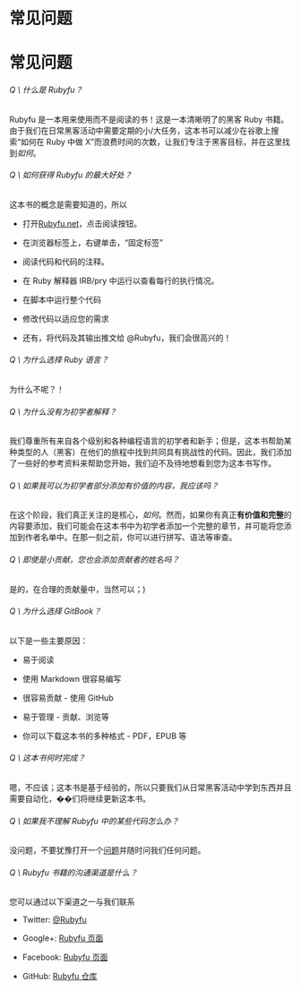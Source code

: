 # 常见问题

# 常见问题

###### Q \ 什么是 Rubyfu？

Rubyfu 是一本用来使用而不是阅读的书！这是一本清晰明了的黑客 Ruby 书籍。由于我们在日常黑客活动中需要定期的小/大任务，这本书可以减少在谷歌上搜索“如何在 Ruby 中做 X”而浪费时间的次数，让我们专注于黑客目标，并在这里找到*如何*。

###### Q \ 如何获得 Rubyfu 的最大好处？

这本书的概念是需要知道的，所以

+   打开[Rubyfu.net](http://rubyfu.net)，点击阅读按钮。

+   在浏览器标签上，右键单击，“固定标签”

+   阅读代码和代码的注释。

+   在 Ruby 解释器 IRB/pry 中运行以查看每行的执行情况。

+   在脚本中运行整个代码

+   修改代码以适应您的需求

+   还有，将代码及其输出推文给 @Rubyfu，我们会很高兴的！

###### Q \ 为什么选择 Ruby 语言？

为什么不呢？！

###### Q \ 为什么没有为初学者解释？

我们尊重所有来自各个级别和各种编程语言的初学者和新手；但是，这本书帮助某种类型的人（黑客）在他们的旅程中找到共同具有挑战性的代码。因此，我们添加了一些好的参考资料来帮助您开始，我们迫不及待地想看到您为这本书写作。

###### Q \ 如果我可以为初学者部分添加有价值的内容，我应该吗？

在这个阶段，我们真正关注的是核心，*如何*。然而，如果你有真正**有价值和完整**的内容要添加，我们可能会在这本书中为初学者添加一个完整的章节，并可能将您添加到作者名单中。在那一刻之前，你可以进行拼写、语法等审查。

###### Q \ 即使是小贡献，您也会添加贡献者的姓名吗？

是的，在合理的贡献量中，当然可以；)

###### Q \ 为什么选择 GitBook？

以下是一些主要原因：

+   易于阅读

+   使用 Markdown 很容易编写

+   很容易贡献 - 使用 GitHub

+   易于管理 - 贡献、浏览等

+   你可以下载这本书的多种格式 - PDF，EPUB 等

###### Q \ 这本书何时完成？

嗯，不应该；这本书是基于经验的，所以只要我们从日常黑客活动中学到东西并且需要自动化，��们将继续更新这本书。

###### Q \ 如果我不理解 Rubyfu 中的某些代码怎么办？

没问题，不要犹豫打开一个[问题](https://github.com/rubyfu/RubyFu/issues)并随时问我们任何问题。

###### Q \ Rubyfu 书籍的沟通渠道是什么？

您可以通过以下渠道之一与我们联系

+   Twitter: [@Rubyfu](https://twitter.com/Rubyfu)

+   Google+: [Rubyfu 页面](https://plus.google.com/114358908164154763697)

+   Facebook: [Rubyfu 页面](https://www.facebook.com/Rubyfu-600728320066710/)

+   GitHub: [Rubyfu 仓库](https://github.com/Rubyfu/RubyFu)
